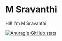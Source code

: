# M Sravanthi
Hi!! I'm M Sravanthi 

[![Anurag's GitHub stats](https://github-readme-stats.vercel.app/api?username=msravanthi674)](https://github.com/anuraghazra/github-readme-stats)

